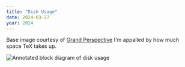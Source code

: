 ```yaml
---
title: "Disk Usage"
date: 2024-03-27
year: 2024
---
```


Base image courtesy of [Grand Perspective][gp]
I'm appalled by how much space TeX takes up.

<img class="centered" src="{{'/files/2024/disk-usage.png' | relative_url}}" alt="Annotated block diagram of disk usage"/>

[gp]: https://grandperspectiv.sourceforge.net/
